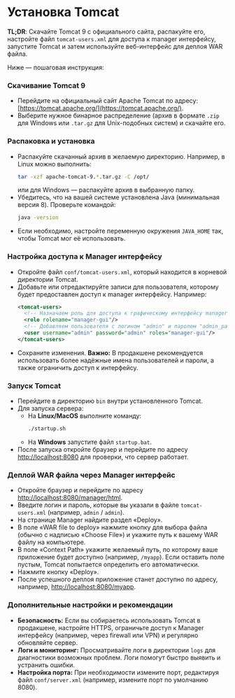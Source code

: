 # Установка Tomcat

**TL;DR**: Скачайте Tomcat 9 с официального сайта, распакуйте его, настройте файл `tomcat-users.xml` для доступа к manager интерфейсу, запустите Tomcat и затем используйте веб-интерфейс для деплоя WAR файла.

Ниже — пошаговая инструкция:

### **Скачивание Tomcat 9**

- Перейдите на официальный сайт Apache Tomcat по адресу: [https://tomcat.apache.org/](https://tomcat.apache.org/).
- Выберите нужное бинарное распределение (архив в формате `.zip` для Windows или `.tar.gz` для Unix-подобных систем) и скачайте его.

### **Распаковка и установка**

- Распакуйте скачанный архив в желаемую директорию. Например, в Linux можно выполнить:
  ```bash
  tar -xzf apache-tomcat-9.*.tar.gz -C /opt/
  ```
  или для Windows — распакуйте архив в выбранную папку.
- Убедитесь, что на вашей системе установлена Java (минимальная версия 8). Проверьте командой:
  ```bash
  java -version
  ```
- Если необходимо, настройте переменную окружения `JAVA_HOME` так, чтобы Tomcat мог её использовать.

### **Настройка доступа к Manager интерфейсу**

- Откройте файл `conf/tomcat-users.xml`, который находится в корневой директории Tomcat.
- Добавьте или отредактируйте записи для пользователя, которому будет предоставлен доступ к manager интерфейсу. Например:
  ```xml
  <tomcat-users>
    <!-- Назначаем роль для доступа к графическому интерфейсу manager -->
    <role rolename="manager-gui"/>
    <!-- Добавляем пользователя с логином "admin" и паролем "admin_password" -->
    <user username="admin" password="admin" roles="manager-gui"/>
  </tomcat-users>
  ```
- Сохраните изменения. **Важно:** В продакшене рекомендуется использовать более надёжные имена пользователей и пароли, а также ограничить доступ к интерфейсу.

### **Запуск Tomcat**

- Перейдите в директорию `bin` внутри установленного Tomcat.
- Для запуска сервера:
    - На **Linux/MacOS** выполните команду:
      ```bash
      ./startup.sh
      ```
    - На **Windows** запустите файл `startup.bat`.
- После запуска откройте браузер и перейдите по адресу [http://localhost:8080](http://localhost:8080) для проверки, что сервер работает.

### **Деплой WAR файла через Manager интерфейс**

- Откройте браузер и перейдите по адресу [http://localhost:8080/manager/html](http://localhost:8080/manager/html).
- Введите логин и пароль, которые вы указали в файле `tomcat-users.xml` (например, `admin` / `admin`).
- На странице Manager найдите раздел «Deploy».
- В поле «WAR file to deploy» нажмите кнопку для выбора файла (обычно с надписью «Choose File») и укажите путь к вашему WAR файлу на компьютере.
- В поле «Context Path» укажите желаемый путь, по которому ваше приложение будет доступно (например, `/myapp`). Если оставить поле пустым, Tomcat попытается определить его автоматически.
- Нажмите кнопку «Deploy».
- После успешного деплоя приложение станет доступно по адресу, например, [http://localhost:8080/myapp](http://localhost:8080/myapp).

### **Дополнительные настройки и рекомендации**

- **Безопасность:** Если вы собираетесь использовать Tomcat в продакшене, настройте HTTPS, ограничьте доступ к Manager интерфейсу (например, через firewall или VPN) и регулярно обновляйте сервер.
- **Логи и мониторинг:** Просматривайте логи в директории `logs` для диагностики возможных проблем. Логи помогут быстро выявить и устранить ошибки.
- **Настройка порта:** При необходимости измените порт, редактируя файл `conf/server.xml` (например, измените порт по умолчанию 8080).
